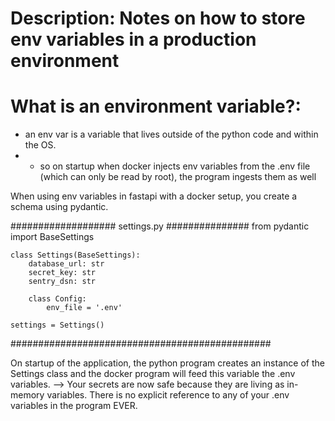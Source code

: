 # Description: Notes on how to store env variables in a production environment

# What is an environment variable?:
- an env var is a variable that lives outside of the python code and within the OS.
- - so on startup when docker injects env variables from the .env file (which can only be read by root), the program ingests them as well

When using env variables in fastapi with a docker setup, you create a schema using pydantic. 

################### settings.py ###############
    from pydantic import BaseSettings

    class Settings(BaseSettings):
        database_url: str
        secret_key: str
        sentry_dsn: str

        class Config:
            env_file = '.env'

    settings = Settings()
###############################################


On startup of the application, the python program creates an instance of the Settings class and the docker program will feed this variable the .env variables.
--> Your secrets are now safe because they are living as in-memory variables. There is no explicit reference to any of your .env variables in the program EVER.


